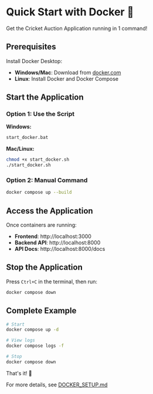 # Quick Start with Docker 🐳

Get the Cricket Auction Application running in 1 command!

## Prerequisites

Install Docker Desktop:
- **Windows/Mac**: Download from [docker.com](https://www.docker.com/get-started)
- **Linux**: Install Docker and Docker Compose

## Start the Application

### Option 1: Use the Script

**Windows:**
```bash
start_docker.bat
```

**Mac/Linux:**
```bash
chmod +x start_docker.sh
./start_docker.sh
```

### Option 2: Manual Command

```bash
docker compose up --build
```

## Access the Application

Once containers are running:

- **Frontend**: http://localhost:3000
- **Backend API**: http://localhost:8000
- **API Docs**: http://localhost:8000/docs

## Stop the Application

Press `Ctrl+C` in the terminal, then run:
```bash
docker compose down
```

## Complete Example

```bash
# Start
docker compose up -d

# View logs
docker compose logs -f

# Stop
docker compose down
```

That's it! 🎉

For more details, see [DOCKER_SETUP.md](DOCKER_SETUP.md)

